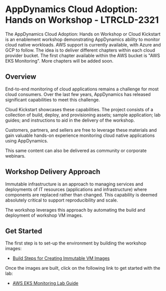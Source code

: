 # AppDynamics Cloud Adoption: Hands on Workshop - LTRCLD-2321

The AppDynamics Cloud Adoption: Hands on Workshop or Cloud Kickstart is an enablement workshop demonstrating AppDynamics ability to monitor cloud native workloads. AWS support is currently available, with Azure and GCP to follow. The idea is to deliver different chapters within each cloud provider bucket. The first chapter available within the AWS bucket is "AWS EKS Monitoring". More chapters will be added soon.

## Overview

End-to-end monitoring of cloud applications remains a challenge for most cloud consumers. Over the last few years, AppDynamics has released significant capabilities to meet this challenge.

Cloud Kickstart showcases these capabilities. The project consists of a collection of build, deploy, and provisioning assets; sample application; lab guides; and instructions to aid in the delivery of the workshop.

Customers, partners, and sellers are free to leverage these materials and gain valuable hands-on experience monitoring cloud native applications using AppDynamics.

This same content can also be delivered as community or corporate webinars.

## Workshop Delivery Approach

Immutable infrastructure is an approach to managing services and deployments of IT resources (applications and infrastructure) where components are replaced rather than changed. This capability is deemed absolutely critical to support reproducibility and scale.

The workshop leverages this approach by automating the build and deployment of workshop VM images.

## Get Started

The first step is to set-up the environment by building the workshop images:

-	[Build Steps for Creating Immutable VM Images](BUILD_STEPS_FOR_CREATING_IMMUTABLE_VM_IMAGES.md)

Once the images are built, click on the following link to get started with the lab:

-	[AWS EKS Monitoring Lab Guide](workshops/aws/eks-monitoring-lab/aws-eks-monitoring.md)
